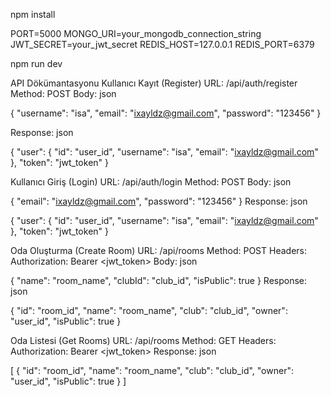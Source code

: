 npm install

PORT=5000
MONGO_URI=your_mongodb_connection_string
JWT_SECRET=your_jwt_secret
REDIS_HOST=127.0.0.1
REDIS_PORT=6379



npm run dev



API Dökümantasyonu
Kullanıcı Kayıt (Register)
URL: /api/auth/register
Method: POST
Body:
json

{
  "username": "isa",
  "email": "ixayldz@gmail.com",
  "password": "123456"
}


Response:
json

{
  "user": {
    "id": "user_id",
    "username": "isa",
    "email": "ixayldz@gmail.com"
  },
  "token": "jwt_token"
}



Kullanıcı Giriş (Login)
URL: /api/auth/login
Method: POST
Body:
json

{
  "email": "ixayldz@gmail.com",
  "password": "123456"
}
Response:
json

{
  "user": {
    "id": "user_id",
    "username": "isa",
    "email": "ixayldz@gmail.com"
  },
  "token": "jwt_token"
}





Oda Oluşturma (Create Room)
URL: /api/rooms
Method: POST
Headers: Authorization: Bearer <jwt_token>
Body:
json

{
  "name": "room_name",
  "clubId": "club_id",
  "isPublic": true
}
Response:
json

{
  "id": "room_id",
  "name": "room_name",
  "club": "club_id",
  "owner": "user_id",
  "isPublic": true
}





Oda Listesi (Get Rooms)
URL: /api/rooms
Method: GET
Headers: Authorization: Bearer <jwt_token>
Response:
json

[
  {
    "id": "room_id",
    "name": "room_name",
    "club": "club_id",
    "owner": "user_id",
    "isPublic": true
  }
]

